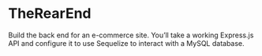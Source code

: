 # TheRearEnd
Build the back end for an e-commerce site. You’ll take a working Express.js API and configure it to use Sequelize to interact with a MySQL database.
